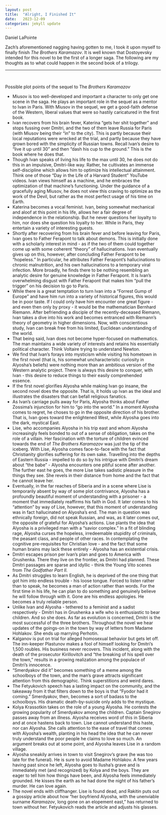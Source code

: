 ```yaml
---
layout: post
title:  "Alright, I Finished It"
date:   2023-12-09
categories: jekyll update
---
```


Daniel LaPointe

Zach’s aforementioned nagging having gotten to me, I took it upon myself to finally finish *The Brothers Karamazov*. It is well known that Dostoyevsky intended for this novel to be the first of a longer saga. The following are my thoughts as to what could happen in the second book of a trilogy.

---

&nbsp;

Possible plot points of the sequel to The *Brothers Karamazov*

* Miusov is too well-developed and important a character to only get one scene in the saga. He plays an important role in the sequel as a mentor to Ivan in Paris. With Miusov in the sequel, we get a good-faith defense of the Western, liberal values that were so hastily caricatured in the first book.
* Ivan recovers from his brain fever, Katerina “gets her shit together” and stops fussing over Dmitri, and the two of them leave Russia for Paris (with Miusov being their “in” to the city). This is partly because their local reputations were wrecked at the trial, and partly because they have grown bored with the simplicity of Russian towns. Recall Ivan’s desire to “live it up until 30” and then “dash his cup to the ground.” This is the book where he does that.
* Though Ivan speaks of living his life to the max until 30, he does not do this in an impulsive, Dmitri-like way. Rather, he cultivates an immense self-discipline which allows him to optimize his intellectual attainment. Think one of those “Day in the Life of a Harvard Student” YouTube videos. Ivan views himself as a machine, and he embraces the optimization of that machine’s functioning. Under the guidance of a gracefully aging Miusov, he does not view this craving to optimize as the work of the Devil, but rather as the most perfect usage of his time on Earth.
* Katerina becomes a vocal feminist. Ivan, being somewhat mechanical and aloof at this point in his life, allows her a fair degree of independence in the relationship. But he never questions her loyalty to him, nor does she question his loyalty to her. While in Paris, they entertain a variety of interesting guests.
* Shortly after recovering from his brain fever and before leaving for Paris, Ivan goes to Father Ferapont to talk about demons. This is initially done with a scholarly interest in mind - as if the two of them could together come up with some coherent “theory” of hallucinations. Ivan eventually gives up on this, however, after concluding Father Ferapont to be “hopeless.” In particular, he attributes Father Ferapont’s hallucinations to chronic malnutrition, and his own hallucinations to a temporary viral infection. More broadly, he finds there to be nothing resembling an analytic desire for genuine knowledge in Father Ferapont. It is Ivan’s overwhelming disgust with Father Ferapont that makes him “pull the trigger” on his decision to go to Paris.
* While there is a great temptation to turn Ivan into a “Forrest Gump of Europe” and have him run into a variety of historical figures, this would be in poor taste. If I could only have him encounter one great figure - and even then only by proxy - it would be the mathematician Bernhard Riemann. After befriending a disciple of the recently-deceased Riemann, Ivan takes a dive into his work and becomes entranced with Riemann’s theory of geometry in higher dimensions. Now, with conscientious study, Ivan can break free from his limited, Euclidean understanding of the world.
* That being said, Ivan does not become hyper-focused on mathematics. The man maintains a wide variety of interests and retains his essentially political character. Think Voltaire trying to understand Newton.
* We find that Ivan’s forays into mysticism while visiting his hometown in the first novel (that is, his somewhat uncharacteristic curiosity in Alyosha’s beliefs) were nothing more than an ambitious version of the Western analytic project. There is always this desire to conquer, with Ivan - this desire to reduce things to their easily comprehended essence.
* If the first novel glorifies Alyosha while making Ivan go insane, the second novel does the opposite. That is, it holds up Ivan as the ideal and illustrates the disasters that can befall religious fanatics.
* As Ivan’s carriage pulls away for Paris, Alyosha thinks about Father Zossima’s injunction for him to “go into the world.” In a moment Alyosha comes to regret, he choses to go in the opposite direction of his brother. That is, Ivan goes toward the enlightened West, while Alyosha goes into the dark, mystical East.
* Lise, who accompanies Alyosha in his trip east and whom Alyosha increasingly feels bonded to out of a sense of obligation, takes on the role of a villain. Her fascination with the torture of children evinced towards the end of *The Brothers Karamazov* was just the tip of the iceberg. With Lise, Alyosha comes face-to-face with the fact that Christianity glorifies suffering for its own sake.
Travelling into the depths of Eastern Russia - impelled to do so by his intrigue with Dmitri’s dream about “the babe” - Alyosha encounters one pitiful scene after another. The further east he goes, the more Lise takes sadistic pleasure in the things they see. She revels in their distance from home and the fact that he cannot leave her.
* Eventually, in the far reaches of Siberia and in a scene where Lise is temporarily absent by way of some plot contrivance, Alyosha has a profoundly beautiful moment of understanding with a prisoner - a moment that immediately reaffirms his faith in God. It later comes to his “attention” by way of Lise, however, that this moment of understanding was in fact hallucinated on Alyosha’s end. The man in question was ethnically foreign, did not speak Russian, and was, as it later comes out, the opposite of grateful for Alyosha’s actions. Lise plants the idea that Alyosha is a privileged man with a “savior complex.” In a fit of blinding rage, Alyosha curses the hopeless, irredeemable stupidity of criminals, the peasant class, and people of other races. In contemplating the cognitive pre-requisites for Christian love - and the fact that some human brains may lack these entirely - Alyosha has an existential crisis.
* Dmitri escapes prison per Ivan’s plan and goes to America with Grushenka. There they live on the frontier, as Dmitri had planned. These Dmitri passages are sparse and idyllic - think the Young Vito scenes from *The Godfather Part II.*
* As Dmitri struggles to learn English, he is deprived of the one thing that got him into endless trouble - his loose tongue. Forced to listen rather than to speak, he becomes a man of action rather than words. For the first time in his life, he can plan to do something and genuinely believe he will follow through with it. Gone are his endless apologies. He becomes a truly reliable person.
* Unlike Ivan and Alyosha - tethered to a feminist and a sadist respectively - Dmitri has in Grushenka a wife who is enthusiastic to bear children. And so she does. As far as evolution is concerned, Dmitri is the most successful of the three brothers.
Throughout the novel we hear updates of the goings-on in the town by way of letters from Madame Hohlakov. She ends up marrying Perhotin.
* Kalganov is put on trial for alleged homosexual behavior but gets let off.
The inn-keeper Plastunov makes a fool of himself looking for Dmitri’s 1,500 roubles. His business never recovers. This incident, along with the death of the prosecutor Kirillovitch and “the breaking of his spell over the town,” results in a growing realization among the populace of Dmitri’s innocence.
* “Smerdyakov did it” becomes something of a meme among the schoolboys of the town, and the man’s grave attracts significant attention from this demographic. Think superstitions and weird dares.
* The Fetyukovich speech has a lasting impact on the community, and the takeaway from it that filters down to the boys is that “Fyodor had it coming.” Smerdyakov, then, becomes a sort of badass to the schoolboys. His dramatic death-by-suicide only adds to the mystique.
* Kolya Krassotkin takes on the role of a young Alyosha. He contests the growing popularity of Smerdyakov among the children.
Captain Snegirov passes away from an illness. Alyosha receives word of this in Siberia and at once hastens back to town. Lise cannot understand this haste, nor can Alyosha. She calls attention to the ease of travel that comes with Alyosha’s wealth, planting in his head the idea that he can never truly understand the poor people he claims to love so much. An argument breaks out at some point, and Alyosha leaves Lise in a random village.
* Alyosha sneakily arrives in town to visit Snegirov’s grave (he was too late for the funeral). He is sure to avoid Madame Hohlakov. A few years having past since he left, Alyosha goes to Ilusha’s grave and is immediately met (and recognized) by Kolya and the boys. They are eager to tell him how things have been, and Alyosha feels immediately grounded. He kisses the earth as he had done the night of his father’s murder. He can love again.
* The novel ends with cliffhanger. Lise is found dead, and Rakitin puts out a gossipy article about how “her boyfriend Alyosha, with the unenviable surname *Karamazov*, long gone on an elopement east,” has returned to town without her. Fetyukovich reads the article and adjusts his glasses.